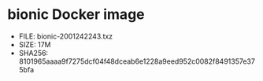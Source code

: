 # bionic Docker image

* FILE: bionic-2001242243.txz
* SIZE: 17M
* SHA256: 8101965aaaa9f7275dcf04f48dceab6e1228a9eed952c0082f8491357e375bfa
